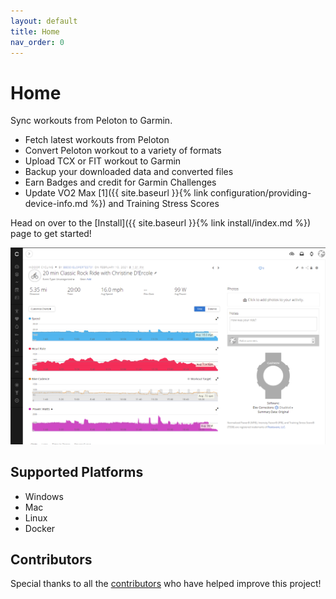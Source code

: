 ```yaml
---
layout: default
title: Home
nav_order: 0
---
```


# Home

Sync workouts from Peloton to Garmin.

* Fetch latest workouts from Peloton
* Convert Peloton workout to a variety of formats
* Upload TCX or FIT workout to Garmin
* Backup your downloaded data and converted files
* Earn Badges and credit for Garmin Challenges
* Update VO2 Max [1]({{ site.baseurl }}{% link configuration/providing-device-info.md %}) and Training Stress Scores

Head on over to the [Install]({{ site.baseurl }}{% link install/index.md %}) page to get started!

![Example Cycling Workout](https://github.com/philosowaffle/peloton-to-garmin/blob/master/images/example_cycle.png?raw=true "Example Cycling Workout")

## Supported Platforms

* Windows
* Mac
* Linux
* Docker

## Contributors

Special thanks to all the [contributors](https://github.com/philosowaffle/peloton-to-garmin/graphs/contributors) who have helped improve this project!
